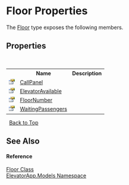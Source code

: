 # Floor Properties
 

The <a href="T_ElevatorApp_Models_Floor">Floor</a> type exposes the following members.


## Properties
&nbsp;<table><tr><th></th><th>Name</th><th>Description</th></tr><tr><td>![Public property](media/pubproperty.gif "Public property")</td><td><a href="P_ElevatorApp_Models_Floor_CallPanel">CallPanel</a></td><td /></tr><tr><td>![Public property](media/pubproperty.gif "Public property")</td><td><a href="P_ElevatorApp_Models_Floor_ElevatorAvailable">ElevatorAvailable</a></td><td /></tr><tr><td>![Public property](media/pubproperty.gif "Public property")</td><td><a href="P_ElevatorApp_Models_Floor_FloorNumber">FloorNumber</a></td><td /></tr><tr><td>![Public property](media/pubproperty.gif "Public property")</td><td><a href="P_ElevatorApp_Models_Floor_WaitingPassengers">WaitingPassengers</a></td><td /></tr></table>&nbsp;
<a href="#floor-properties">Back to Top</a>

## See Also


#### Reference
<a href="T_ElevatorApp_Models_Floor">Floor Class</a><br /><a href="N_ElevatorApp_Models">ElevatorApp.Models Namespace</a><br />